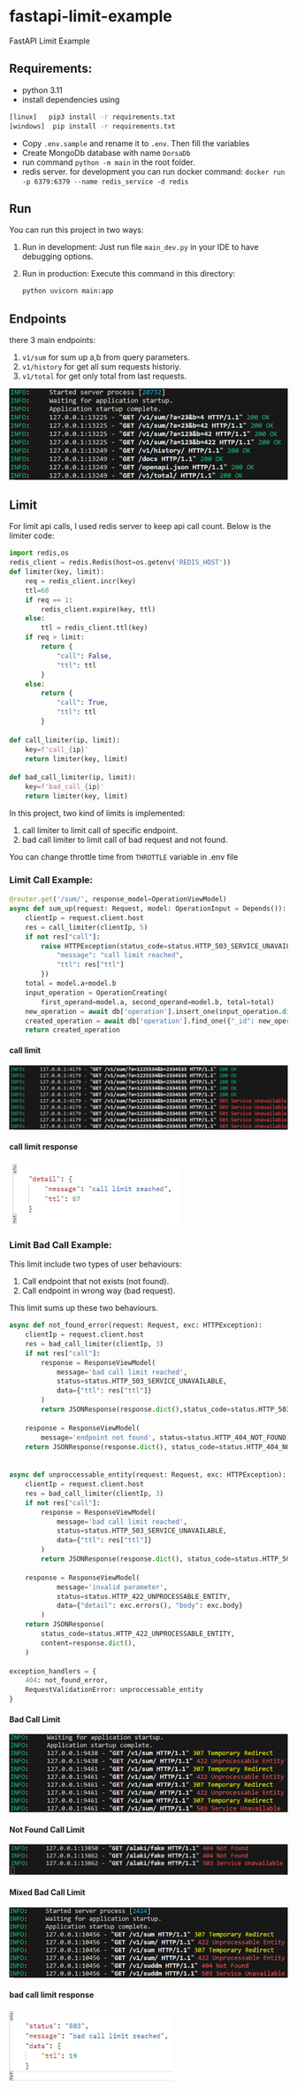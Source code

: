 # fastapi-limit-example
FastAPI Limit Example




## Requirements:
- python 3.11
- install dependencies using

```sh
[linux]   pip3 install -r requirements.txt
[windows]  pip install -r requirements.txt
```

- Copy `.env.sample` and rename it to `.env`. Then fill the variables
- Create MongoDb database with name `DorsaDb`
- run command `python -m main` in the root folder.
- redis server. for development you can run docker command:
    `docker run -p 6379:6379 --name redis_service -d redis`


## Run
You can run this project in two ways:

1. Run in development:
    Just run file `main_dev.py` in your IDE to have debugging options.

2. Run in production:
    Execute this command in this directory:
    ```python
    python uvicorn main:app
    ```


## Endpoints
there 3 main endpoints:
1. `v1/sum` for sum up a,b from query parameters.
2. `v1/history` for get all sum requests historiy.
3. `v1/total` for get only total from last requests.

![endpoints](./assets/call_endpoints.jpg)


## Limit
For limit api calls, I used redis server to keep api call count. Below is the limiter code:
```python
import redis,os
redis_client = redis.Redis(host=os.getenv('REDIS_HOST'))
def limiter(key, limit):
    req = redis_client.incr(key)
    ttl=60
    if req == 1:
        redis_client.expire(key, ttl)
    else:
        ttl = redis_client.ttl(key)
    if req > limit:
        return {
            "call": False,
            "ttl": ttl
        }
    else:
        return {
            "call": True,
            "ttl": ttl
        }

def call_limiter(ip, limit):
    key=f'call_{ip}'
    return limiter(key, limit)

def bad_call_limiter(ip, limit):
    key=f'bad_call_{ip}'
    return limiter(key, limit)
```

In this project, two kind of limits is implemented:
1. call limiter to limit call of specific endpoint.
2. bad call limiter to limit call of bad request and not found.

You can change throttle time from `THROTTLE` variable in .env file

### Limit Call Example:

```python
@router.get('/sum/', response_model=OperationViewModel)
async def sum_up(request: Request, model: OperationInput = Depends()):
    clientIp = request.client.host
    res = call_limiter(clientIp, 5)
    if not res["call"]:
        raise HTTPException(status_code=status.HTTP_503_SERVICE_UNAVAILABLE,      detail={
            "message": "call limit reached",
            "ttl": res["ttl"]
        })
    total = model.a+model.b
    input_operation = OperationCreating(
        first_operand=model.a, second_operand=model.b, total=total)
    new_operation = await db['operation'].insert_one(input_operation.dict())
    created_operation = await db['operation'].find_one({"_id": new_operation.inserted_id})
    return created_operation
```
#### call limit
![limit call](./assets/throttle_endpoint.jpg)

#### call limit response
![limit call info](./assets/call_limit.jpg)

### Limit Bad Call Example:
This limit include two types of user behaviours:
1. Call endpoint that not exists (not found).
2. Call endpoint in wrong way (bad request).

This limit sums up these two behaviours.

```python
async def not_found_error(request: Request, exc: HTTPException):
    clientIp = request.client.host
    res = bad_call_limiter(clientIp, 3)
    if not res["call"]:
        response = ResponseViewModel(
            message='bad call limit reached',
            status=status.HTTP_503_SERVICE_UNAVAILABLE,
            data={"ttl": res["ttl"]}
        )
        return JSONResponse(response.dict(),status_code=status.HTTP_503_SERVICE_UNAVAILABLE)

    response = ResponseViewModel(
        message='endpoint not found', status=status.HTTP_404_NOT_FOUND)
    return JSONResponse(response.dict(), status_code=status.HTTP_404_NOT_FOUND)


async def unproccessable_entity(request: Request, exc: HTTPException):
    clientIp = request.client.host
    res = bad_call_limiter(clientIp, 3)
    if not res["call"]:
        response = ResponseViewModel(
            message='bad call limit reached',
            status=status.HTTP_503_SERVICE_UNAVAILABLE,
            data={"ttl": res["ttl"]}
        )
        return JSONResponse(response.dict(), status_code=status.HTTP_503_SERVICE_UNAVAILABLE)

    response = ResponseViewModel(
            message='invalid parameter',
            status=status.HTTP_422_UNPROCESSABLE_ENTITY,
            data={"detail": exc.errors(), "body": exc.body}
        )
    return JSONResponse(
        status_code=status.HTTP_422_UNPROCESSABLE_ENTITY,
        content=response.dict(),
    )

exception_handlers = {
    404: not_found_error,
    RequestValidationError: unproccessable_entity
}
```

#### Bad Call Limit
![limit bad call info](./assets/bad_call_info.jpg)

#### Not Found Call Limit
![limit not found call](./assets/not_found_call_info.jpg)

#### Mixed Bad Call Limit
![limit mixed bad call](./assets/mix_call_limit.jpg)


#### bad call limit response
![limit bad call](./assets/bad_call_limit.jpg)

